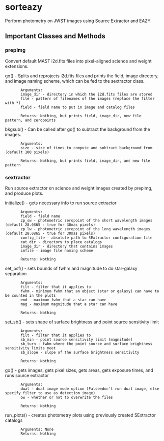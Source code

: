 # sorteazy
Perform photometry on JWST images using Source Extractor and EAZY.

## Important Classes and Methods

### prepimg

Convert default MAST i2d.fits files into pixel-aligned science and weight extensions.

go() - Splits and reprojects i2d.fits files and prints the field, image directory, and image naming scheme, which can be fed to the sextractor class.

           Arguments: 
           image_dir - directory in which the i2d.fits files are stored
           file - pattern of filenames of the images (replace the filter with *)        
           field - field name to put in image and catalog files

           Returns: Nothing, but prints field, image_dir, new file pattern, and zeropoints


bkgsub() - Can be called after go() to subtract the background from the images.

           Arguments: 
           size - size of times to compute and subtract background from (default 100 pixels)

           Returns: Nothing, but prints field, image_dir, and new file pattern


### sextractor

Run source extractor on science and weight images created by prepimg, and produce plots.

initialize() - gets necessary info to run source extractor

           Arguments: 
           field - field name
           zp_sw - photometric zeropoint of the short wavelength images (default 28.0865 - true for 30mas pixels)
           zp_lw - photometric zeropoint of the long wavelength images (default 28.0865 - true for 30mas pixels)
           config_file - absolute path to SExtractor configuration file
           cat_dir - directory to place catalogs
           image_dir - directory that contains images
           imfile - image file naming scheme

           Returns: Nothing

set_psf() - sets bounds of fwhm and magnitude to do star-galaxy separation

           Arguments: 
           filt - filter that it applies to
           fwhm - minimum fwhm that an object (star or galaxy) can have to be counted in the plots
           end - maximum fwhm that a star can have
           mag - maximum magnitude that a star can have

           Returns: Nothing

set_sb() - sets shape of surface brightness and point source sensitivity limit

           Arguments: 
           filt - filter that it applies to
           sb_min - point source sensitivity limit (magnitude)
           sb_turn - fwhm where the point source and surface brightness sensitivity limits meet
           sb_slope - slope of the surface brightness sensitivity

           Returns: Nothing

go() - gets images, gets pixel sizes, gets areas, gets exposure times, and runs source extractor

           Arguments: 
           dual - dual image mode option (False=don't run dual image, else specify filter to use as detection image)
           ow - whether or not to overwrite the files

           Returns: Nothing

run_plots() - creates photometry plots using previously created SExtractor catalogs

           Arguments: None
           Returns: Nothing
           
